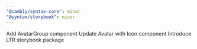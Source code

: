 ```yaml
---
"@cambly/syntax-core": minor
"@syntax/storybook": minor
---
```


Add AvatarGroup component
Update Avatar with Icon component
Introduce LTR storybook package
